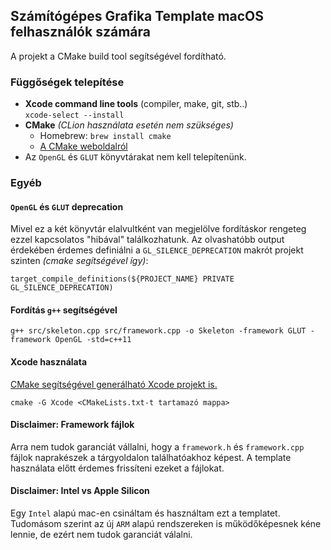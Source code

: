 ## Számítógépes Grafika Template macOS felhasználók számára
A projekt a CMake build tool segítségével fordítható.  
### Függőségek telepítése
- **Xcode command line tools** (compiler, make, git, stb..)  
  `xcode-select --install`
- **CMake** *(CLion használata esetén nem szükséges)*
  - Homebrew: `brew install cmake`
  - [A CMake weboldalról](https://cmake.org/)
- Az `OpenGL` és `GLUT` könyvtárakat nem kell telepítenünk.  
### Egyéb
#### `OpenGL` és `GLUT` deprecation
Mivel ez a két könyvtár elalvultként van megjelölve fordításkor rengeteg ezzel kapcsolatos "hibával" találkozhatunk. Az olvashatóbb output érdekében érdemes definiálni a `GL_SILENCE_DEPRECATION` makrót projekt szinten *(cmake segítségével így)*:  
```
target_compile_definitions(${PROJECT_NAME} PRIVATE GL_SILENCE_DEPRECATION)
```
#### Fordítás `g++` segítségével
```console
g++ src/skeleton.cpp src/framework.cpp -o Skeleton -framework GLUT -framework OpenGL -std=c++11
```
#### Xcode használata 
[CMake segítségével generálható Xcode projekt is.](https://cmake.org/cmake/help/v3.0/manual/cmake-generators.7.html)
```console
cmake -G Xcode <CMakeLists.txt-t tartamazó mappa>
```
#### **Disclaimer: Framework fájlok**
Arra nem tudok garanciát vállalni, hogy a `framework.h` és `framework.cpp` fájlok naprakészek a tárgyoldalon találhatóakhoz képest. A template használata előtt érdemes frissíteni ezeket a fájlokat.
#### **Disclaimer: Intel vs Apple Silicon**
Egy `Intel` alapú mac-en csináltam és használtam ezt a templatet. Tudomásom szerint az új `ARM` alapú rendszereken is működőképesnek kéne lennie, de ezért nem tudok garanciát válalni.
